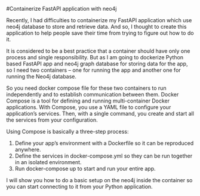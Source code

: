 #Containerize FastAPI application with neo4j

Recently, I had difficulties to containerize my FastAPI application which use neo4j database to store and retrieve data. And so, I thought to create this application to help people save their time from trying to figure out how to do it.


It is considered to be a best practice that a container should have only one process and single responsibility. But as I am going to dockerize Python based FastAPI app and neo4j graph database for storing data for the app, so I need two containers – one for running the app and another one for running the Neo4j database.


So you need docker compose file for these two containers to run independently and to establish communication between them.
Docker Compose is a tool for defining and running multi-container Docker applications. With Compose, you use a YAML file to configure your application’s services. Then, with a single command, you create and start all the services from your configuration.

Using Compose is basically a three-step process:

1. Define your app’s environment with a Dockerfile so it can be reproduced anywhere.
2. Define the services in docker-compose.yml so they can be run together in an isolated environment.
3. Run docker-compose up to start and run your entire app.

I will show you how to do a basic setup on the neo4j inside the container so you can start connecting to it from your Python application. 
